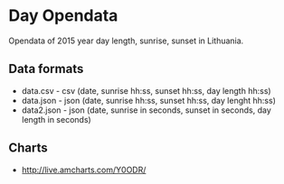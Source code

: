 # Day Opendata

Opendata of 2015 year day length, sunrise, sunset in Lithuania.

## Data formats

* data.csv - csv (date, sunrise hh:ss, sunset hh:ss, day length hh:ss)
* data.json - json (date, sunrise hh:ss, sunset hh:ss, day lenght hh:ss)
* data2.json - json (date, sunrise in seconds, sunset in seconds, day length in seconds)

## Charts

* http://live.amcharts.com/Y0ODR/
